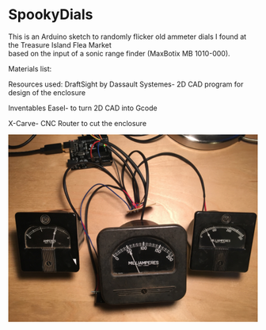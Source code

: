 # SpookyDials

This is an Arduino sketch to randomly flicker old ammeter dials I found at the Treasure Island Flea Market
<br>based on the input of a sonic range finder (MaxBotix MB 1010-000).

Materials list:

Resources used:
DraftSight by Dassault Systemes- 2D CAD program for design of the enclosure

Inventables Easel- to turn 2D CAD into Gcode

X-Carve- CNC Router to cut the enclosure


![alt text](https://github.com/mminute/SpookyDials/blob/master/SpookyDialsArduino.JPG)

